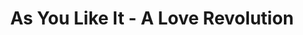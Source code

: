---
title: "As You Like It - A Love Revolution"
url: /ashland/as-you-like-it-a-love-revolution/
shop: erotic
---